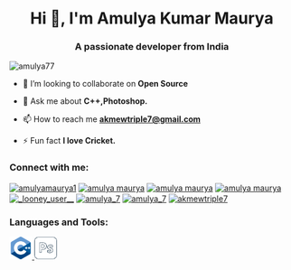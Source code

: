 <h1 align="center">Hi 👋, I'm Amulya Kumar Maurya</h1>
<h3 align="center">A passionate developer from India</h3>

<p align="left"> <img src="https://komarev.com/ghpvc/?username=amulya77&label=Profile%20views&color=0e75b6&style=flat" alt="amulya77" /> </p>

- 👯 I’m looking to collaborate on **Open Source**

- 💬 Ask me about **C++,Photoshop.**

- 📫 How to reach me **akmewtriple7@gmail.com**

- ⚡ Fun fact **I love Cricket.**

<h3 align="left">Connect with me:</h3>
<p align="left">
<a href="https://twitter.com/amulyamaurya1" target="blank"><img align="center" src="https://raw.githubusercontent.com/rahuldkjain/github-profile-readme-generator/neutral-icons/src/images/icons/Social/twitter.svg" alt="amulyamaurya1" height="30" width="40" /></a>
<a href="https://linkedin.com/in/amulya maurya" target="blank"><img align="center" src="https://raw.githubusercontent.com/rahuldkjain/github-profile-readme-generator/neutral-icons/src/images/icons/Social/linked-in-alt.svg" alt="amulya maurya" height="30" width="40" /></a>
<a href="https://stackoverflow.com/users/amulya maurya" target="blank"><img align="center" src="https://raw.githubusercontent.com/rahuldkjain/github-profile-readme-generator/neutral-icons/src/images/icons/Social/stack-overflow.svg" alt="amulya maurya" height="30" width="40" /></a>
<a href="https://fb.com/amulya maurya" target="blank"><img align="center" src="https://raw.githubusercontent.com/rahuldkjain/github-profile-readme-generator/neutral-icons/src/images/icons/Social/facebook.svg" alt="amulya maurya" height="30" width="40" /></a>
<a href="https://instagram.com/_looney_user__" target="blank"><img align="center" src="https://raw.githubusercontent.com/rahuldkjain/github-profile-readme-generator/neutral-icons/src/images/icons/Social/instagram.svg" alt="_looney_user__" height="30" width="40" /></a>
<a href="https://www.codechef.com/users/amulya_7" target="blank"><img align="center" src="https://cdn.jsdelivr.net/npm/simple-icons@3.1.0/icons/codechef.svg" alt="amulya_7" height="30" width="40" /></a>
<a href="https://www.hackerrank.com/amulya_7" target="blank"><img align="center" src="https://raw.githubusercontent.com/rahuldkjain/github-profile-readme-generator/neutral-icons/src/images/icons/Social/hackerrank.svg" alt="amulya_7" height="30" width="40" /></a>
<a href="https://auth.geeksforgeeks.org/user/akmewtriple7" target="blank"><img align="center" src="https://raw.githubusercontent.com/rahuldkjain/github-profile-readme-generator/neutral-icons/src/images/icons/Social/geeks-for-geeks.svg" alt="akmewtriple7" height="30" width="40" /></a>
</p>

<h3 align="left">Languages and Tools:</h3>
<p align="left"> <a href="https://www.w3schools.com/cpp/" target="_blank"> <img src="https://raw.githubusercontent.com/devicons/devicon/master/icons/cplusplus/cplusplus-original.svg" alt="cplusplus" width="40" height="40"/> </a> <a href="https://www.photoshop.com/en" target="_blank"> <img src="https://raw.githubusercontent.com/devicons/devicon/master/icons/photoshop/photoshop-line.svg" alt="photoshop" width="40" height="40"/> </a> </p>

